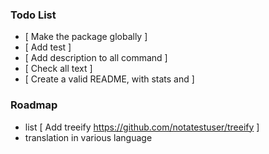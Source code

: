 ### Todo List
  - [ Make the package globally ]
  - [ Add test ]
  - [ Add description to all command ]
  - [ Check all text ]
  - [ Create a valid README, with stats and  ]

### Roadmap
  - list [ Add treeify https://github.com/notatestuser/treeify ]
  - translation in various language